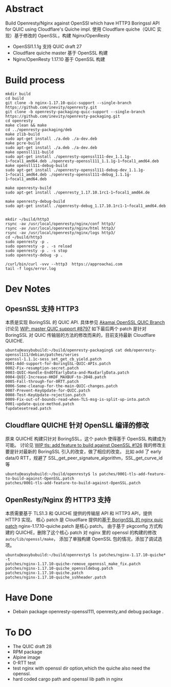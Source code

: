 # Abstract
Build Openresty/Nginx against OpenSSl which have HTTP3 Boringssl API for QUIC using Cloudflare's Quiche impl.
使用 Cloudflare quiche（QUIC 实现）基于修改的 OpenSSL，构建 Nginx/OpenResty
* OpenSSl1.1.1g 支持 QUIC draft 27
* Cloudflare quiche master 基于 OpenSSL 构建
* Nginx/OpenResty 1.17.10 基于 OpenSSL 构建



# Build process
```
mkdir build
cd build
git clone -b nginx-1.17.10-quic-support --single-branch  https://github.com/inevity/openresty.git
git clone -b openresty-packaging-quic-support --single-branch https://github.com/inevity/openresty-packaging.git
cd openresty
make clean && make
cd ../openresty-packaging/deb
make zlib-build
sudo apt-get install ./a.deb ./a-dev.deb
make pcre-build
sudo apt-get install ./a.deb ./a-dev.deb
make opensll111-build
sudo apt-get install ./openresty-openssl111-dev_1.1.1g-1~focal1_amd64.deb ./openresty-openssl111_1.1.1g-1~focal1_amd64.deb
make opensll111-debug-build
sudo apt-get install ./openresty-openssl111-debug-dev_1.1.1g-1~focal1_amd64.deb ./openresty-openssl111-debug_1.1.1g-1~focal1_amd64.deb

make openresty-build
sudo apt-get install ./openresty_1.17.10.1rc1-1~focal1_amd64.de

make openresty-debug-build
sudo apt-get install ./openresty-debug_1.17.10.1rc1-1~focal1_amd64.deb


mkdir ~/build/http3
rsync -av /usr/local/openresty/nginx/conf http3/
rsync -av /usr/local/openresty/nginx/html http3/
rsync -av /usr/local/openresty/nginx/logs http3/
cd ~/build/http3
sudo openresty -p .
sudo openresty -p . -s reload
sudo openresty -p . -s stop
sudo openresty-debug -p .

/curl/bin/curl -vvv --http3  https://approachai.com
tail -f logs/error.log
```


# Dev Notes
##  OpesnSSL 支持 HTTP3
本质是实现 BoringSSL 的 QUIC API. 具体参见 [Akamai OpenSSL QUIC Branch](https://github.com/akamai/openssl/tree/OpenSSL_1_1_1g-quic)
讨论见 [WIP: master QUIC support #8797](https://github.com/openssl/openssl/pull/8797)
如下最后两个 patch 是针对 BoringSSL 对 QUIC 传输层的方法的修改而来的，目前支持最新 Cloudflare QUICHE.
```
ubuntu@easybubuild:~/build/openresty-packaging$ cat deb/openresty-openssl111/debian/patches/series
openssl-1.1.1c-sess_set_get_cb_yield.patch
0001-Add-support-for-BoringSSL-QUIC-APIs.patch
0002-Fix-resumption-secret.patch
0003-QUIC-Handle-EndOfEarlyData-and-MaxEarlyData.patch
0004-QUIC-Increase-HKDF_MAXBUF-to-2048.patch
0005-Fall-through-for-0RTT.patch
0006-Some-cleanup-for-the-main-QUIC-changes.patch
0007-Prevent-KeyUpdate-for-QUIC.patch
0008-Test-KeyUpdate-rejection.patch
0009-Fix-out-of-bounds-read-when-TLS-msg-is-split-up-into.patch
0001-update-quice-method.patch
fupdatesetread.patch
```
## Cloudflare QUICHE 针对 OpenSLL 编译的修改
原来 QUICHE 构建只针对 BoringSSL，这个 patch 使得基于 OpenSSL 构建成为可能。
讨论见 [WIP tls: add feature to build against OpenSSL #126](https://github.com/cloudflare/quiche/pull/126)
我的修改主要是针对最新的 BoringSSL 引入的改变，做了相应的改变。
比如 add 了 early data/0 RTT，规避了 SSL_get_peer_signature_algorithm，SSL_get_curve_id 等
```
ubuntu@easybubuild:~/build/openresty$ ls patches/0001-tls-add-feature-to-build-against-OpenSSL.patch
patches/0001-tls-add-feature-to-build-against-OpenSSL.patch
```

## OpenResty/Nginx 的 HTTP3 支持
本质需要基于 TLS1.3 和 QUICHE 提供的传输层 API 和 HTTP3 API，提供 HTTP3 实现。
核心 patch 是 Cloudflare 提供的[基于 BorignSSL 的 nginx quic patch](https://github.com/cloudflare/quiche/tree/master/extras/nginx)
nginx-1.17.10-quiche.patch 是核心 patch。
由于基于 pkgconfig 方式构建的 QUICHE，删除了这个核心 patch 对 nginx 里的 openssl 的构建的修改`auto/lib/openssl/make`， 添加了单独构建 OpenSSL 包的情况，添加了调试选项。

```
ubuntu@easybubuild:~/build/openresty$ ls patches/nginx-1.17.10-quiche* -t
patches/nginx-1.17.10-quiche-remove_opennssl_make_fix.patch  patches/nginx-1.17.10-quiche_openssldebug.patch
patches/nginx-1.17.10-quiche.patch                           patches/nginx-1.17.10-quiche_sshheader.patch
```


# Have Done
* Debain package openresty-openssl111, openresty,and debug package .

# To DO

* The QUIC draft 28
* RPM package
* Alpine image
* 0-RTT test
* test nginx with openssl dir option,which the quiche also need the openssl.
* hard coded cargo path and openssl lib path in nginx

